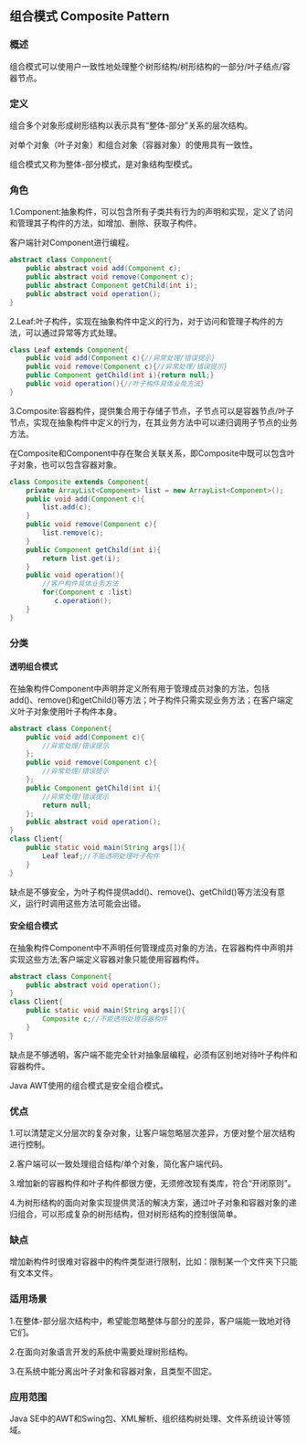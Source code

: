 ## 组合模式 Composite Pattern

### 概述

组合模式可以使用户一致性地处理整个树形结构/树形结构的一部分/叶子结点/容器节点。

### 定义

组合多个对象形成树形结构以表示具有“整体-部分”关系的层次结构。

对单个对象（叶子对象）和组合对象（容器对象）的使用具有一致性。

组合模式又称为整体-部分模式，是对象结构型模式。

### 角色

1.Component:抽象构件，可以包含所有子类共有行为的声明和实现，定义了访问和管理其子构件的方法，如增加、删除、获取子构件。

客户端针对Component进行编程。
```java
abstract class Component{
    public abstract void add(Component c);
    public abstract void remove(Component c);
    public abstract Component getChild(int i);
    public abstract void operation();
}
```
2.Leaf:叶子构件，实现在抽象构件中定义的行为，对于访问和管理子构件的方法，可以通过异常等方式处理。
```java
class Leaf extends Component{
    public void add(Component c){//异常处理/错误提示}
    public void remove(Component c){//异常处理/错误提示}
    public Component getChild(int i){return null;}
    public void operation(){//叶子构件具体业务方法}
}
```
3.Composite:容器构件，提供集合用于存储子节点，子节点可以是容器节点/叶子节点，实现在抽象构件中定义的行为，在其业务方法中可以递归调用子节点的业务方法。

在Composite和Component中存在聚合关联关系，即Composite中既可以包含叶子对象，也可以包含容器对象。
```java
class Composite extends Component{
    private ArrayList<Component> list = new ArrayList<Component>();
    public void add(Component c){
        list.add(c);
    }
    public void remove(Component c){
        list.remove(c);
    }
    public Component getChild(int i){
        return list.get(i);
    }
    public void operation(){
        //客户构件具体业务方法
        for(Component c :list)
           c.operation();
    }
}
```
### 分类

#### 透明组合模式

在抽象构件Component中声明并定义所有用于管理成员对象的方法，包括add()、remove()和getChild()等方法；叶子构件只需实现业务方法；在客户端定义叶子对象使用叶子构件本身。

```java
abstract class Component{
    public void add(Component c){
        //异常处理/错误提示
    };
    public void remove(Component c){
        //异常处理/错误提示
    };
    public Component getChild(int i){
        //异常处理/错误提示
        return null;
    };
    public abstract void operation();
}
class Client{
    public static void main(String args[]){
        Leaf leaf;//不能透明处理叶子构件
    }
}
```

缺点是不够安全，为叶子构件提供add()、remove()、getChild()等方法没有意义，运行时调用这些方法可能会出错。

#### 安全组合模式

在抽象构件Component中不声明任何管理成员对象的方法，在容器构件中声明并实现这些方法;客户端定义容器对象只能使用容器构件。

```java
abstract class Component{
    public abstract void operation();
}
class Client{
    public static void main(String args[]){
        Composite c;//不能透明处理容器构件
    }
}
```
缺点是不够透明，客户端不能完全针对抽象层编程，必须有区别地对待叶子构件和容器构件。

Java AWT使用的组合模式是安全组合模式。

### 优点

1.可以清楚定义分层次的复杂对象，让客户端忽略层次差异，方便对整个层次结构进行控制。

2.客户端可以一致处理组合结构/单个对象，简化客户端代码。

3.增加新的容器构件和叶子构件都很方便，无须修改现有类库，符合“开闭原则”。

4.为树形结构的面向对象实现提供灵活的解决方案，通过叶子对象和容器对象的递归组合，可以形成复杂的树形结构，但对树形结构的控制很简单。

### 缺点

增加新构件时很难对容器中的构件类型进行限制，比如：限制某一个文件夹下只能有文本文件。

### 适用场景

1.在整体-部分层次结构中，希望能忽略整体与部分的差异，客户端能一致地对待它们。

2.在面向对象语言开发的系统中需要处理树形结构。

3.在系统中能分离出叶子对象和容器对象，且类型不固定。

### 应用范围

Java SE中的AWT和Swing包、XML解析、组织结构树处理、文件系统设计等领域。